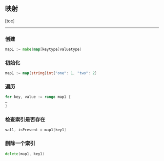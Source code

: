 ## 映射

[toc]

---

### 创建

```go
map1 := make(map[keytype]valuetype)
```

### 初始化 

```go
map1 := map[string]int{"one": 1, "two": 2}
```

### 遍历

```go
for key, value := range map1 {
…
}
```

### 检查索引是否存在

```go
val1, isPresent = map1[key1]

```


### 删除一个索引

```go
delete(map1, key1)
```